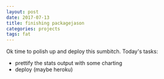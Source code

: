 ```yaml
---
layout: post
date: 2017-07-13
title: finishing packagejason
categories: projects
tags: fat
---
```


Ok time to polish up and deploy this sumbitch. Today's tasks:

- prettify the stats output with some charting
- deploy (maybe heroku)
